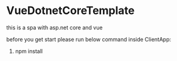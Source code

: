# VueDotnetCoreTemplate
this is a spa with asp.net core and vue


before you get start please run below command inside ClientApp:
1. npm install
